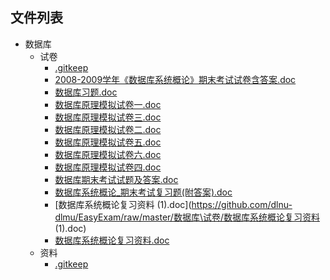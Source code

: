 

## 文件列表

- 数据库
    - 试卷
        - [.gitkeep](https://github.com/dlnu-dlmu/EasyExam/raw/master/数据库\试卷/.gitkeep)
        - [2008-2009学年《数据库系统概论》期末考试试卷含答案.doc](https://github.com/dlnu-dlmu/EasyExam/raw/master/数据库\试卷/2008-2009学年《数据库系统概论》期末考试试卷含答案.doc)
        - [数据库习题.doc](https://github.com/dlnu-dlmu/EasyExam/raw/master/数据库\试卷/数据库习题.doc)
        - [数据库原理模拟试卷一.doc](https://github.com/dlnu-dlmu/EasyExam/raw/master/数据库\试卷/数据库原理模拟试卷一.doc)
        - [数据库原理模拟试卷三.doc](https://github.com/dlnu-dlmu/EasyExam/raw/master/数据库\试卷/数据库原理模拟试卷三.doc)
        - [数据库原理模拟试卷二.doc](https://github.com/dlnu-dlmu/EasyExam/raw/master/数据库\试卷/数据库原理模拟试卷二.doc)
        - [数据库原理模拟试卷五.doc](https://github.com/dlnu-dlmu/EasyExam/raw/master/数据库\试卷/数据库原理模拟试卷五.doc)
        - [数据库原理模拟试卷六.doc](https://github.com/dlnu-dlmu/EasyExam/raw/master/数据库\试卷/数据库原理模拟试卷六.doc)
        - [数据库原理模拟试卷四.doc](https://github.com/dlnu-dlmu/EasyExam/raw/master/数据库\试卷/数据库原理模拟试卷四.doc)
        - [数据库期末考试试题及答案.doc](https://github.com/dlnu-dlmu/EasyExam/raw/master/数据库\试卷/数据库期末考试试题及答案.doc)
        - [数据库系统概论_期末考试复习题(附答案).doc](https://github.com/dlnu-dlmu/EasyExam/raw/master/数据库\试卷/数据库系统概论_期末考试复习题(附答案).doc)
        - [数据库系统概论复习资料 (1).doc](https://github.com/dlnu-dlmu/EasyExam/raw/master/数据库\试卷/数据库系统概论复习资料 (1).doc)
        - [数据库系统概论复习资料.doc](https://github.com/dlnu-dlmu/EasyExam/raw/master/数据库\试卷/数据库系统概论复习资料.doc)
    - 资料
        - [.gitkeep](https://github.com/dlnu-dlmu/EasyExam/raw/master/数据库\资料/.gitkeep)
